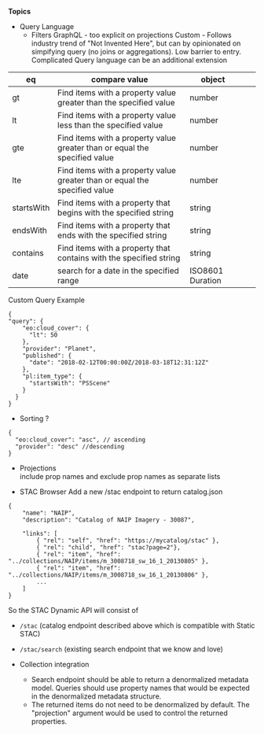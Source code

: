 __Topics__
* Query Language
  * Filters
  	GraphQL - too explicit on projections
	Custom -
		Follows industry trend of "Not Invented Here", but can by opinionated on simpifying query (no joins or aggregations). Low barrier to entry. Complicated Query language can be an additional extension
		
| eq         | compare value                                                              | object           |   |   |
|------------|----------------------------------------------------------------------------|------------------|---|---|
| gt         | Find items with a property value greater than the specified value          | number           |   |   |
| lt         | Find items with a property value less than the specified value             | number           |   |   |
| gte        | Find items with a property value greater than or equal the specified value | number           |   |   |
| lte        | Find items with a property value greater than or equal the specified value | number           |   |   |
| startsWith | Find items with a property that begins with the specified string           | string           |   |   |
| endsWith   | Find items with a property that ends with the specified string             | string           |   |   |
| contains   | Find items with a property that contains with the specified string         | string           |   |   |
| date       | search for a date in the specified range                                   | ISO8601 Duration |   |   |
		
Custom Query Example
```
{
"query": {
    "eo:cloud_cover": {
      "lt": 50
    },
    "provider": "Planet",
    "published": {
      "date": "2018-02-12T00:00:00Z/2018-03-18T12:31:12Z"
    },
    "pl:item_type": {
      "startsWith": "PSScene"
    }
  }
}
```
		
  * Sorting ?
```
{
  "eo:cloud_cover": "asc", // ascending
  "provider": "desc" //descending
}
```
  * Projections  
  	include prop names and exclude prop names as separate lists
	
* STAC Browser
Add a new /stac endpoint to return catalog.json
```
{
    "name": "NAIP",
    "description": "Catalog of NAIP Imagery - 30087",

    "links": [
        { "rel": "self", "href": "https://mycatalog/stac" },
        { "rel": "child", "href": "stac?page=2"},
        { "rel": "item", "href": "../collections/NAIP/items/m_3008718_sw_16_1_20130805" },
        { "rel": "item", "href": "../collections/NAIP/items/m_3008718_sw_16_1_20130806" },
        ...
    ]
}
```

So the STAC Dynamic API will consist of 
* `/stac` (catalog endpoint described above which is compatible with Static STAC)
* `/stac/search` (existing search endpoint that we know and love)


* Collection integration

	* Search endpoint should be able to return a denormalized metadata model. Queries should use property names that would be expected in the denormalized metadata structure.
	* The returned items do not need to be denormalized by default. The "projection" argument would be used to control the returned properties.

